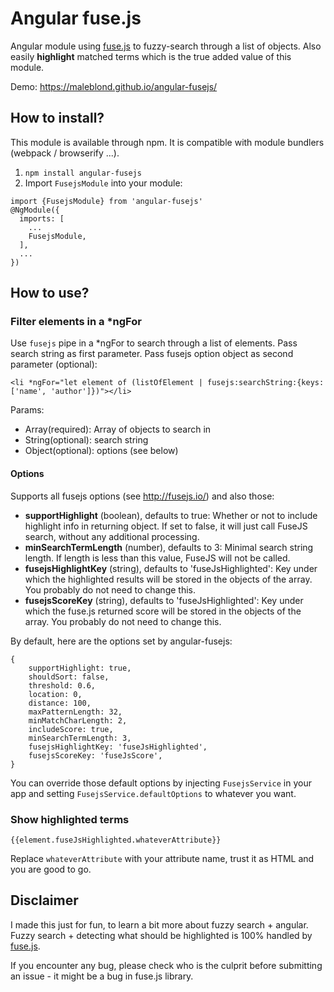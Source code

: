 # Angular fuse.js

Angular module using [fuse.js](http://fusejs.io/) to fuzzy-search through a list of objects.
Also easily **highlight** matched terms which is the true added value of this module.

Demo: <https://maleblond.github.io/angular-fusejs/>

## How to install?

This module is available through npm. It is compatible with module bundlers (webpack / browserify ...).

1. `npm install angular-fusejs`
2. Import `FusejsModule` into your module:
```
import {FusejsModule} from 'angular-fusejs'
@NgModule({
  imports: [
    ...
    FusejsModule,
  ],
  ...
})
```

## How to use?

### Filter elements in a *ngFor
Use `fusejs` pipe in a *ngFor to search through a list of elements. Pass search string as first parameter. Pass fusejs option object as second parameter (optional):
```
<li *ngFor="let element of (listOfElement | fusejs:searchString:{keys: ['name', 'author']})"></li>
```

Params:
- Array(required): Array of objects to search in
- String(optional): search string
- Object(optional): options (see below)

#### Options
Supports all fusejs options (see <http://fusejs.io/>) and also those:
- **supportHighlight** (boolean), defaults to true: Whether or not to include highlight info in returning object. If set to false, it will just call FuseJS search, without any additional processing.
- **minSearchTermLength** (number), defaults to 3: Minimal search string length. If length is less than this value, FuseJS will not be called.
- **fusejsHighlightKey** (string), defaults to 'fuseJsHighlighted': Key under which the highlighted results will be stored in the objects of the array. You probably do not need to change this.
- **fusejsScoreKey** (string), defaults to 'fuseJsHighlighted': Key under which the fuse.js returned score will be stored in the objects of the array. You probably do not need to change this.

By default, here are the options set by angular-fusejs:
```
{
    supportHighlight: true,
    shouldSort: false,
    threshold: 0.6,
    location: 0,
    distance: 100,
    maxPatternLength: 32,
    minMatchCharLength: 2,
    includeScore: true,
    minSearchTermLength: 3,
    fusejsHighlightKey: 'fuseJsHighlighted',
    fusejsScoreKey: 'fuseJsScore',
}
```

You can override those default options by injecting `FusejsService` in your app and setting `FusejsService.defaultOptions` to whatever you want.

### Show highlighted terms
```
{{element.fuseJsHighlighted.whateverAttribute}}
```
Replace `whateverAttribute` with your attribute name, trust it as HTML and you are good to go.

## Disclaimer

I made this just for fun, to learn a bit more about fuzzy search + angular. Fuzzy search + detecting what should be highlighted is 100% handled by [fuse.js](http://fusejs.io/).

If you encounter any bug, please check who is the culprit before submitting an issue - it might be a bug in fuse.js library.